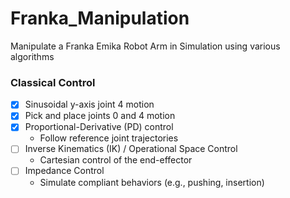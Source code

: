 # Franka_Manipulation
Manipulate a Franka Emika Robot Arm in Simulation using various algorithms  


### Classical Control  

- [x] Sinusoidal y-axis joint 4 motion  
- [x] Pick and place joints 0 and 4 motion  
- [x] Proportional-Derivative (PD) control  
  - Follow reference joint trajectories  
- [ ] Inverse Kinematics (IK) / Operational Space Control    
  - Cartesian control of the end-effector  
- [ ] Impedance Control    
  - Simulate compliant behaviors (e.g., pushing, insertion)  

